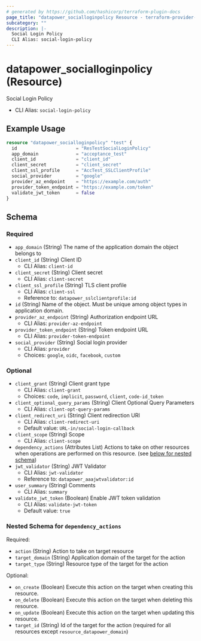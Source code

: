 ```yaml
---
# generated by https://github.com/hashicorp/terraform-plugin-docs
page_title: "datapower_socialloginpolicy Resource - terraform-provider-datapower"
subcategory: ""
description: |-
  Social Login Policy
  CLI Alias: social-login-policy
---
```


# datapower_socialloginpolicy (Resource)

Social Login Policy
  - CLI Alias: `social-login-policy`

## Example Usage

```terraform
resource "datapower_socialloginpolicy" "test" {
  id                      = "ResTestSocialLoginPolicy"
  app_domain              = "acceptance_test"
  client_id               = "client_id"
  client_secret           = "client_secret"
  client_ssl_profile      = "AccTest_SSLClientProfile"
  social_provider         = "google"
  provider_az_endpoint    = "https://example.com/auth"
  provider_token_endpoint = "https://example.com/token"
  validate_jwt_token      = false
}
```

<!-- schema generated by tfplugindocs -->
## Schema

### Required

- `app_domain` (String) The name of the application domain the object belongs to
- `client_id` (String) Client ID
  - CLI Alias: `client-id`
- `client_secret` (String) Client secret
  - CLI Alias: `client-secret`
- `client_ssl_profile` (String) TLS client profile
  - CLI Alias: `client-ssl`
  - Reference to: `datapower_sslclientprofile:id`
- `id` (String) Name of the object. Must be unique among object types in application domain.
- `provider_az_endpoint` (String) Authorization endpoint URL
  - CLI Alias: `provider-az-endpoint`
- `provider_token_endpoint` (String) Token endpoint URL
  - CLI Alias: `provider-token-endpoint`
- `social_provider` (String) Social login provider
  - CLI Alias: `provider`
  - Choices: `google`, `oidc`, `facebook`, `custom`

### Optional

- `client_grant` (String) Client grant type
  - CLI Alias: `client-grant`
  - Choices: `code`, `implicit`, `password`, `client`, `code-id_token`
- `client_optional_query_params` (String) Client Optional Query Parameters
  - CLI Alias: `client-opt-query-params`
- `client_redirect_uri` (String) Client redirection URI
  - CLI Alias: `client-redirect-uri`
  - Default value: `URL-in/social-login-callback`
- `client_scope` (String) Scope
  - CLI Alias: `client-scope`
- `dependency_actions` (Attributes List) Actions to take on other resources when operations are performed on this resource. (see [below for nested schema](#nestedatt--dependency_actions))
- `jwt_validator` (String) JWT Validator
  - CLI Alias: `jwt-validator`
  - Reference to: `datapower_aaajwtvalidator:id`
- `user_summary` (String) Comments
  - CLI Alias: `summary`
- `validate_jwt_token` (Boolean) Enable JWT token validation
  - CLI Alias: `validate-jwt-token`
  - Default value: `true`

<a id="nestedatt--dependency_actions"></a>
### Nested Schema for `dependency_actions`

Required:

- `action` (String) Action to take on target resource
- `target_domain` (String) Application domain of the target for the action
- `target_type` (String) Resource type of the target for the action

Optional:

- `on_create` (Boolean) Execute this action on the target when creating this resource.
- `on_delete` (Boolean) Execute this action on the target when deleting this resource.
- `on_update` (Boolean) Execute this action on the target when updating this resource.
- `target_id` (String) Id of the target for the action (required for all resources except `resource_datapower_domain`)
